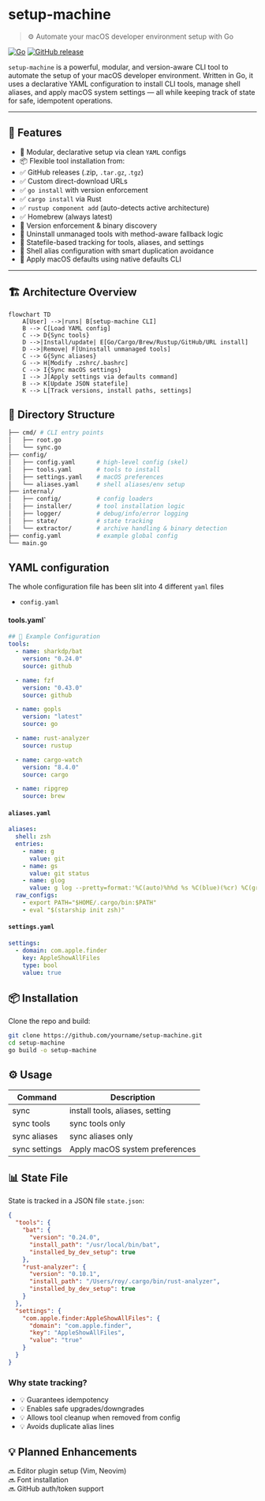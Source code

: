 # setup-machine

> ⚙️ Automate your macOS developer environment setup with Go

[![Go](https://img.shields.io/badge/go-1.20-blue.svg)](https://golang.org)
[![GitHub release](https://img.shields.io/github/release/kodelint/setup-machine.svg)](https://github.com/kodelint/setup-machine/releases)

`setup-machine` is a powerful, modular, and version-aware CLI tool to automate the setup of your macOS developer environment. Written in Go, it uses a declarative YAML configuration to install CLI tools, manage shell aliases, and apply macOS system settings — all while keeping track of state for safe, idempotent operations.

---

## 🚀 Features

- 🧩 Modular, declarative setup via clean `YAML` configs
- 📦 Flexible tool installation from:
- ✅ GitHub releases (.zip, `.tar.gz`, .`tgz`)
- ✅ Custom direct-download URLs 
- ✅ `go install` with version enforcement 
- ✅ `cargo install` via Rust 
- ✅ `rustup component add` (auto-detects active architecture)
- ✅ Homebrew (always latest)
- 🔐 Version enforcement & binary discovery 
- 🧹 Uninstall unmanaged tools with method-aware fallback logic 
- 🧠 Statefile-based tracking for tools, aliases, and settings 
- 🐚 Shell alias configuration with smart duplication avoidance 
- 🍎 Apply macOS defaults using native defaults CLI

---

## 🏗️ Architecture Overview

```mermaid
flowchart TD
    A[User] -->|runs| B[setup-machine CLI]
    B --> C[Load YAML config]
    C --> D{Sync tools}
    D -->|Install/update| E[Go/Cargo/Brew/Rustup/GitHub/URL install]
    D -->|Remove| F[Uninstall unmanaged tools]
    C --> G{Sync aliases}
    G --> H[Modify .zshrc/.bashrc]
    C --> I{Sync macOS settings}
    I --> J[Apply settings via defaults command]
    B --> K[Update JSON statefile]
    K --> L[Track versions, install paths, settings]
```

## 📁 Directory Structure

```Bash
├── cmd/ # CLI entry points
│   ├── root.go
│   └── sync.go 
├── config/
│   ├── config.yaml      # high-level config (skel)
│   ├── tools.yaml       # tools to install
│   ├── settings.yaml    # macOS preferences
│   └── aliases.yaml     # shell aliases/env setup
├── internal/
│   ├── config/          # config loaders
│   ├── installer/       # tool installation logic
│   ├── logger/          # debug/info/error logging
│   ├── state/           # state tracking
│   └── extractor/       # archive handling & binary detection
├── config.yaml          # example global config
└── main.go
```

## YAML configuration
The whole configuration file has been slit into 4 different `yaml` files

- `config.yaml`

#### tools.yaml`
```yaml
## 🧪 Example Configuration
tools:
  - name: sharkdp/bat
    version: "0.24.0"
    source: github

  - name: fzf
    version: "0.43.0"
    source: github

  - name: gopls
    version: "latest"
    source: go

  - name: rust-analyzer
    source: rustup

  - name: cargo-watch
    version: "8.4.0"
    source: cargo

  - name: ripgrep
    source: brew
```
#### `aliases.yaml`

```yaml
aliases:
  shell: zsh
  entries:
    - name: g
      value: git
    - name: gs
      value: git status
    - name: glog
      value: g log --pretty=format:'%C(auto)%h%d %s %C(blue)(%cr) %C(green)<%an>' --graph --all
  raw_configs:
    - export PATH="$HOME/.cargo/bin:$PATH"
    - eval "$(starship init zsh)"
```
#### `settings.yaml`
```yaml
settings:
  - domain: com.apple.finder
    key: AppleShowAllFiles
    type: bool
    value: true

```

## 📦 Installation
Clone the repo and build:
```Bash
git clone https://github.com/yourname/setup-machine.git
cd setup-machine
go build -o setup-machine
```

## ⚙️ Usage

| Command       | Description                     |
|---------------|---------------------------------|
| sync          | install tools, aliases, setting |
| sync tools    | sync tools only                 |
| sync aliases  | sync aliases only               |
| sync settings | Apply macOS system preferences  |

## 📊 State File
State is tracked in a JSON file `state.json`:
```json
{
  "tools": {
    "bat": {
      "version": "0.24.0",
      "install_path": "/usr/local/bin/bat",
      "installed_by_dev_setup": true
    },
    "rust-analyzer": {
      "version": "0.10.1",
      "install_path": "/Users/roy/.cargo/bin/rust-analyzer",
      "installed_by_dev_setup": true
    }
  },
  "settings": {
    "com.apple.finder:AppleShowAllFiles": {
      "domain": "com.apple.finder",
      "key": "AppleShowAllFiles",
      "value": "true"
    }
  }
}
```
### Why state tracking?
- 💡 Guarantees idempotency
- 💡 Enables safe upgrades/downgrades
- 💡 Allows tool cleanup when removed from config
- 💡 Avoids duplicate alias lines

## 💡 Planned Enhancements
🔜 Editor plugin setup (Vim, Neovim)  
🔜 Font installation  
🔜 GitHub auth/token support